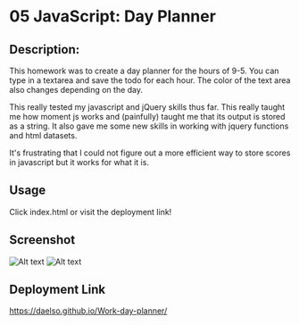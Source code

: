 # 05 JavaScript: Day Planner

## Description:
This homework was to create a day planner for the hours of 9-5. You can type in a textarea and save the todo for each hour. The color of the text area also changes depending on the day.

This really tested my javascript and jQuery skills thus far. This really taught me how moment js works and (painfully) taught me that its output is stored as a string. It also gave me some new skills in working with jquery functions and html datasets.

It's frustrating that I could not figure out a more efficient way to store scores in javascript but it works for what it is.


## Usage 
Click index.html or visit the deployment link!

## Screenshot
![Alt text](https://i.gyazo.com/d2144455ad891907b6b6a836605b2f52.png "Picture of planner at 7:15, all grayed out.")
![Alt text](https://i.gyazo.com/3ea8a0381b0c5d41c1b0a8c3deeaaa59.png "Schedule if it was noon")

## Deployment Link
https://daelso.github.io/Work-day-planner/

